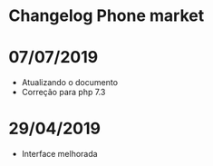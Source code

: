 # Changelog Phone market

# 07/07/2019

- Atualizando o documento
- Correção para php 7.3

# 29/04/2019

- Interface melhorada
